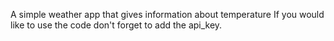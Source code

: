 A simple weather app that gives information about temperature
If you would like to use the code don't forget to add the api_key.
